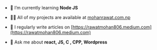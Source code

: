 

- 🌱 I’m currently learning **Node JS**

- 👨‍💻 All of my projects are available at [mohanrawat.com.np](mohanrawat.com.np/wp)

- 📝 I regularly write articles on [https://rawatmohan806.medium.com](https://rawatmohan806.medium.com)

- 💬 Ask me about **react, JS, C , CPP, Wordpress**
